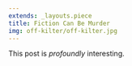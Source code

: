 ```yaml
---
extends: _layouts.piece
title: Fiction Can Be Murder
img: off-kilter/off-kilter.jpg
---
```


This post is *profoundly* interesting.
